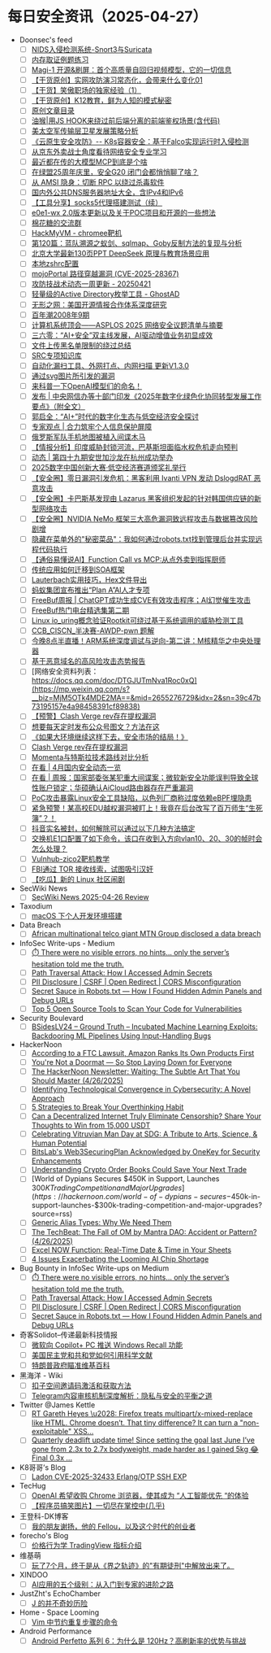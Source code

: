 # 每日安全资讯（2025-04-27）

- Doonsec's feed
  - [ ] [NIDS入侵检测系统-Snort3与Suricata](https://mp.weixin.qq.com/s?__biz=MzkxODg3MTU4NA==&mid=2247484112&idx=1&sn=74f3282c7cf444f72c3ea517bc5ef972)
  - [ ] [内存取证例题练习](https://mp.weixin.qq.com/s?__biz=MzkxMzY5NDUyMQ==&mid=2247485242&idx=1&sn=b71fa152b0b1d352f1984c853cf19b52)
  - [ ] [Magi-1 开源&刷屏：首个高质量自回归视频模型，它的一切信息](https://mp.weixin.qq.com/s?__biz=MzU3NjQ5NTIxNg==&mid=2247485780&idx=1&sn=752045685f64a0553bd1b6fa8331cece)
  - [ ] [【干货原创】实网攻防演习常态化，会带来什么变化01](https://mp.weixin.qq.com/s?__biz=MzU3NjQ5NTIxNg==&mid=2247485780&idx=2&sn=28ca2dbccc12305dd0ccfce1652043fb)
  - [ ] [【干货】笑傲职场的独家经验（1）](https://mp.weixin.qq.com/s?__biz=MzU3NjQ5NTIxNg==&mid=2247485780&idx=3&sn=9ffa70c7095f79154053c8e1bd20e0be)
  - [ ] [【干货原创】K12教育，鲜为人知的模式秘密](https://mp.weixin.qq.com/s?__biz=MzU3NjQ5NTIxNg==&mid=2247485780&idx=4&sn=5fb583ca77b6898b9c5473511a2e6c6b)
  - [ ] [原创文章目录](https://mp.weixin.qq.com/s?__biz=MzU3NjQ5NTIxNg==&mid=2247485780&idx=5&sn=6378d6f4f404b6b2cae34d24e2084888)
  - [ ] [油猴|用JS HOOK来绕过前后端分离的前端鉴权场景(含代码)](https://mp.weixin.qq.com/s?__biz=MzIzNDU5Mzk2OQ==&mid=2247486747&idx=1&sn=0c9e68cd65d86cf1718e93f696956207)
  - [ ] [美太空军传输层卫星发展策略分析](https://mp.weixin.qq.com/s?__biz=MzI1OTExNDY1NQ==&mid=2651620777&idx=1&sn=6bfc45543f7b49d6a4b6f60b5f7260c7)
  - [ ] [《云原生安全攻防》-- K8s容器安全：基于Falco实现运行时入侵检测](https://mp.weixin.qq.com/s?__biz=MzA3NzE2MjgwMg==&mid=2448909532&idx=1&sn=e5b7e4dbe5deeb7f3118d79b30f8555c)
  - [ ] [从京东外卖战士角度看待网络安全专业学习](https://mp.weixin.qq.com/s?__biz=MzkwMTU2NzMwOQ==&mid=2247485050&idx=1&sn=084fe0bef10217d7de846ca7239ac892)
  - [ ] [最近都在传的大模型MCP到底是个啥](https://mp.weixin.qq.com/s?__biz=MzkwODQyMjgwNg==&mid=2247485595&idx=1&sn=07aa1b00dfa2001843df20bf89157c05)
  - [ ] [在绿盟25周年庆里，安全G20 闭门会都悄悄聊了啥？](https://mp.weixin.qq.com/s?__biz=MzAxOTk3NTg5OQ==&mid=2247492928&idx=1&sn=72af24f8cc2b214871d815ee14edcd1f)
  - [ ] [从 AMSI 隐身：切断 RPC 以绕过杀毒软件](https://mp.weixin.qq.com/s?__biz=MzAxODM5ODQzNQ==&mid=2247488158&idx=1&sn=6fe4a8002a95fc77948bd5c658217fda)
  - [ ] [国内外公共DNS服务器地址大全，含IPv4和IPv6](https://mp.weixin.qq.com/s?__biz=Mzg3OTUxNTU2NQ==&mid=2247490471&idx=1&sn=c7f33257424d3ff09d504666268469d7)
  - [ ] [【工具分享】socks5代理搭建测试（续）](https://mp.weixin.qq.com/s?__biz=Mzg3OTUxNTU2NQ==&mid=2247490471&idx=2&sn=701d01076a4d9affc92d0d053ad3a13c)
  - [ ] [e0e1-wx 2.0版本更新以及关于POC项目和开源的一些想法](https://mp.weixin.qq.com/s?__biz=Mzg3OTUxNTU2NQ==&mid=2247490471&idx=3&sn=4aa1ab94347fba06d79d95b2c6e25e7f)
  - [ ] [棉花糖的交流群](https://mp.weixin.qq.com/s?__biz=MzkyOTQzNjIwNw==&mid=2247492214&idx=1&sn=4aa06ed8e52cdf48fd2748ffdbb79c19)
  - [ ] [HackMyVM - chromee靶机](https://mp.weixin.qq.com/s?__biz=Mzk1Nzk3MjA5Ng==&mid=2247485065&idx=1&sn=4c8d623af3231573b8fb6017accb115a)
  - [ ] [第120篇：蓝队溯源之蚁剑、sqlmap、Goby反制方法的复现与分析](https://mp.weixin.qq.com/s?__biz=MzkzMjI1NjI3Ng==&mid=2247487464&idx=1&sn=e0b566b9dddca36bdf056ad6cd249264)
  - [ ] [北京大学最新130页PPT DeepSeek 原理与教育场景应用](https://mp.weixin.qq.com/s?__biz=MjM5OTk4MDE2MA==&mid=2655276832&idx=1&sn=c1d586ee560722fb7c5b45d3b86060b9)
  - [ ] [本地zshrc配置](https://mp.weixin.qq.com/s?__biz=MzkxODM5NDA3Nw==&mid=2247484540&idx=1&sn=76adfff4de192ca3615db289ebcf777c)
  - [ ] [mojoPortal 路径穿越漏洞 (CVE-2025-28367)](https://mp.weixin.qq.com/s?__biz=MzkzMTcwMTg1Mg==&mid=2247491250&idx=1&sn=1589cdf95c37135b68060eeea580a1ba)
  - [ ] [攻防技战术动态一周更新 - 20250421](https://mp.weixin.qq.com/s?__biz=MzkzODc4NjE1OQ==&mid=2247484016&idx=1&sn=f2cbc4fc7c529aabbc1f89cc3c7b4794)
  - [ ] [轻量级的Active Directory枚举工具 - GhostAD](https://mp.weixin.qq.com/s?__biz=MzIzNTE0Mzc0OA==&mid=2247486293&idx=1&sn=beadd83e1cf8fe79fa343842b8672356)
  - [ ] [无形之网：美国开源情报合作体系深度研究](https://mp.weixin.qq.com/s?__biz=MzkwNzM0NzA5MA==&mid=2247508175&idx=1&sn=acd9a22bb3dcf0a36dda7b07f3e4cd38)
  - [ ] [百年潮2008年9期](https://mp.weixin.qq.com/s?__biz=MzUzMjQyMDE3Ng==&mid=2247488257&idx=1&sn=7710b585d79752e8972185d452b76888)
  - [ ] [计算机系统顶会——ASPLOS 2025 网络安全议题清单与摘要](https://mp.weixin.qq.com/s?__biz=MzU0MzgzNTU0Mw==&mid=2247485949&idx=1&sn=601e1989e7b21fe7e952de7b3088eedf)
  - [ ] [三六零：“AI+安全”双主线发展，AI驱动增值业务初显成效](https://mp.weixin.qq.com/s?__biz=MzkzMDE5MDI5Mg==&mid=2247509056&idx=1&sn=e2f8a532c89118ec6627faf96e9dddd4)
  - [ ] [文件上传黑名单限制的绕过总结](https://mp.weixin.qq.com/s?__biz=Mzg2ODYxMzY3OQ==&mid=2247519084&idx=1&sn=b278acbebc0ba2b73caba8ca3b1d3616)
  - [ ] [SRC专项知识库](https://mp.weixin.qq.com/s?__biz=Mzg2ODYxMzY3OQ==&mid=2247519084&idx=2&sn=e379b26afc248481227ff04ef9dde567)
  - [ ] [自动化漏扫工具、外网打点、内网扫描 更新V1.3.0](https://mp.weixin.qq.com/s?__biz=Mzk0ODM0NDIxNQ==&mid=2247494187&idx=1&sn=d6ba1d8e9cf481795442b81c0c245069)
  - [ ] [通过svg图片所引发的漏洞](https://mp.weixin.qq.com/s?__biz=MzIzMTIzNTM0MA==&mid=2247497501&idx=1&sn=c783d1b5f731639fcaf36886991d03ac)
  - [ ] [来科普一下OpenAI模型们的命名！](https://mp.weixin.qq.com/s?__biz=MzU4NDY3MTk2NQ==&mid=2247491495&idx=1&sn=d14ae1ea6a7f7bd265b9f91d46291943)
  - [ ] [发布 | 中央网信办等十部门印发《2025年数字化绿色化协同转型发展工作要点》（附全文）](https://mp.weixin.qq.com/s?__biz=MzI5NTM4OTQ5Mg==&mid=2247635586&idx=1&sn=0b13b86371e40f135dce2b087231a058)
  - [ ] [郭启全：“AI+”时代的数字化生态与低空经济安全探讨](https://mp.weixin.qq.com/s?__biz=MzI5NTM4OTQ5Mg==&mid=2247635586&idx=2&sn=91cddb01aae63a59d4e2ce8f82ebce8a)
  - [ ] [专家观点 | 合力筑牢个人信息保护屏障](https://mp.weixin.qq.com/s?__biz=MzI5NTM4OTQ5Mg==&mid=2247635586&idx=3&sn=d1d71fc2745e3e02513562dc3020e86e)
  - [ ] [俄罗斯军队手机地图被植入间谍木马](https://mp.weixin.qq.com/s?__biz=MzI5NTM4OTQ5Mg==&mid=2247635586&idx=4&sn=045b1ee14364fc88b3003a7e80a7c135)
  - [ ] [【情报分析】印度威胁封锁河流，巴基斯坦面临水权危机走向预判](https://mp.weixin.qq.com/s?__biz=MzA3Mjc1MTkwOA==&mid=2650560814&idx=1&sn=427579b5b92d2d2f885f29cc1cd8c91c)
  - [ ] [动态 | 第四十九期安世加沙龙在杭州成功举办](https://mp.weixin.qq.com/s?__biz=MzU2MTQwMzMxNA==&mid=2247541976&idx=1&sn=03557963f41ca631ed6aab61845e9eec)
  - [ ] [2025数字中国创新大赛·低空经济赛道颁奖礼举行](https://mp.weixin.qq.com/s?__biz=MzU5MzYzMzU5NA==&mid=2247489342&idx=1&sn=f325c9878d5f224d86db76660902d844)
  - [ ] [【安全圈】零日漏洞引发危机：黑客利用 Ivanti VPN 发动 DslogdRAT 恶意攻击](https://mp.weixin.qq.com/s?__biz=MzIzMzE4NDU1OQ==&mid=2652069289&idx=1&sn=16bc1c5c2d7fb83e495c4733c49d8cab)
  - [ ] [【安全圈】卡巴斯基发现由 Lazarus 黑客组织发起的针对韩国供应链的新型网络攻击](https://mp.weixin.qq.com/s?__biz=MzIzMzE4NDU1OQ==&mid=2652069289&idx=2&sn=daf5471ab2dd7299dc8647e432e95dda)
  - [ ] [【安全圈】NVIDIA NeMo 框架三大高危漏洞致远程攻击与数据篡改风险剧增](https://mp.weixin.qq.com/s?__biz=MzIzMzE4NDU1OQ==&mid=2652069289&idx=3&sn=ec5cf76b3bc93780cc966c259505f57d)
  - [ ] [隐藏在菜单外的\"秘密菜品\"：我如何通过robots.txt找到管理后台并实现远程代码执行](https://mp.weixin.qq.com/s?__biz=MzI5MjY4MTMyMQ==&mid=2247491373&idx=1&sn=bddc643fa7e0e7a9925c0c6033d1a498)
  - [ ] [【通俗易懂说AI】Function Call vs MCP:从点外卖到指挥厨师](https://mp.weixin.qq.com/s?__biz=MzI3NDYwMzI4Mg==&mid=2247486815&idx=1&sn=4676f8644800db5cfc0a47db1f1207c0)
  - [ ] [传统应用如何迁移到SOA框架](https://mp.weixin.qq.com/s?__biz=MzIzOTc2OTAxMg==&mid=2247554263&idx=1&sn=178e2dd0aa1c1f99d50b3a2a58530b9a)
  - [ ] [Lauterbach实用技巧，Hex文件导出](https://mp.weixin.qq.com/s?__biz=MzIzOTc2OTAxMg==&mid=2247554263&idx=2&sn=7cb59df3c3170c70e9f009cc8a876f7a)
  - [ ] [蚂蚁集团宣布推出“Plan A”AI人才专项](https://mp.weixin.qq.com/s?__biz=MzIxMDIwODM2MA==&mid=2653932025&idx=1&sn=165cd4a963fc22a3e43a6ca6f433fac0)
  - [ ] [FreeBuf周报 | ChatGPT成功生成CVE有效攻击程序；AI幻觉催生攻击](https://mp.weixin.qq.com/s?__biz=MjM5NjA0NjgyMA==&mid=2651319507&idx=1&sn=5fbbb83c208139335f1222b008c789b9)
  - [ ] [FreeBuf热门电台精选集第二期](https://mp.weixin.qq.com/s?__biz=MjM5NjA0NjgyMA==&mid=2651319507&idx=2&sn=e279ef0c0fef2d3e9e64d6123d60b0f5)
  - [ ] [Linux io_uring概念验证Rootkit可绕过基于系统调用的威胁检测工具](https://mp.weixin.qq.com/s?__biz=MjM5NjA0NjgyMA==&mid=2651319507&idx=3&sn=f1c17e631bd8e0ae707522494417bae7)
  - [ ] [CCB_CISCN_半决赛-AWDP-pwn 题解](https://mp.weixin.qq.com/s?__biz=MjM5NTc2MDYxMw==&mid=2458593075&idx=1&sn=c67f701e8fdf9598d099a459b941539a)
  - [ ] [今晚8点半直播！ARM系统深度调试与逆向-第二讲：M核精华之中央处理器](https://mp.weixin.qq.com/s?__biz=MjM5NTc2MDYxMw==&mid=2458593075&idx=2&sn=cdc39744ae6fb57e1a7cbc3c3c0e7ec5)
  - [ ] [基于恶意域名的高风险攻击态势报告](https://mp.weixin.qq.com/s?__biz=MjM5OTk4MDE2MA==&mid=2655276729&idx=1&sn=6cdda457846e8d31ccbf05475d50638a)
  - [ ] [网络安全资料列表：https://docs.qq.com/doc/DTGJUTmNva1Roc0xQ](https://mp.weixin.qq.com/s?__biz=MjM5OTk4MDE2MA==&mid=2655276729&idx=2&sn=39c47b73195157e4a98458391cf89838)
  - [ ] [【预警】Clash Verge rev存在提权漏洞](https://mp.weixin.qq.com/s?__biz=MzkzNDIzNDUxOQ==&mid=2247498309&idx=1&sn=d5728a539c7e67e395e55d0a11c53f93)
  - [ ] [想要每天定时发布公众号图文？方法在这](https://mp.weixin.qq.com/s?__biz=MjM5OTc5MjM4Nw==&mid=2457388750&idx=1&sn=dc9dae699d5c631e86ddac8a667e2214)
  - [ ] [《如果大环境继续这样下去，安全市场的结局！》](https://mp.weixin.qq.com/s?__biz=MzU5NzQ3NzIwMA==&mid=2247486570&idx=1&sn=88da7c2fef2aaa5acf646a54313f9175)
  - [ ] [Clash Verge rev存在提权漏洞](https://mp.weixin.qq.com/s?__biz=MzkzMTYyMDk1Nw==&mid=2247483807&idx=1&sn=afa867ab0098d7309f26e8a4e1b41d47)
  - [ ] [Momenta与特斯拉技术路线对比分析](https://mp.weixin.qq.com/s?__biz=MzkyOTMwMDQ5MQ==&mid=2247520069&idx=1&sn=e1d283844a8b91e35130f32cc2983209)
  - [ ] [在看 | 4月国内安全动态一览](https://mp.weixin.qq.com/s?__biz=MzU5ODgzNTExOQ==&mid=2247639022&idx=1&sn=88fdf6b07eefde28a1a5a693bc06f899)
  - [ ] [在看 | 周报：国家部委张某犯重大间谍案；微软新安全功能误判导致全球性账户锁定；华硕确认AiCloud路由器存在严重漏洞](https://mp.weixin.qq.com/s?__biz=MzU5ODgzNTExOQ==&mid=2247639022&idx=2&sn=e5a458cfa9a3dca4c3690cd7e2f241d1)
  - [ ] [PoC攻击暴露Linux安全工具缺陷，以色列厂商称过度依赖eBPF埋隐患](https://mp.weixin.qq.com/s?__biz=MzkzNjIzMjM5Ng==&mid=2247492324&idx=1&sn=494f00f92c293602a05ffbb5b0ae7d45)
  - [ ] [紧急预警！某高校EDU越权漏洞被盯上！我竟在后台改写了百万师生“生死簿”？！](https://mp.weixin.qq.com/s?__biz=MzI0NjE1NDYyOA==&mid=2247485456&idx=1&sn=4e6e93e88b117526a6f87f5d3815d9e7)
  - [ ] [抖音实名被封，如何解除可以通过以下几种方法搞定](https://mp.weixin.qq.com/s?__biz=MzI2OTk4MTA3Ng==&mid=2247497164&idx=1&sn=ff648a14def3f4123a3c1f2b1fc6f212)
  - [ ] [交换机E1口配置了如下命令，该口在收到入方向vlan10、20、30的帧时会怎么处理？](https://mp.weixin.qq.com/s?__biz=MzIxNTM3NDE2Nw==&mid=2247490421&idx=1&sn=275fbc3e21b4eca6339f3cc5a844e783)
  - [ ] [Vulnhub-zico2靶机教学](https://mp.weixin.qq.com/s?__biz=Mzk1NzI5NzA3NQ==&mid=2247486748&idx=1&sn=b9dd831a8e2086662a6e5d98cc690ba3)
  - [ ] [FBI通过 TOR 接收线索，试图吸引汉奸](https://mp.weixin.qq.com/s?__biz=MzkzNDIzNDUxOQ==&mid=2247498299&idx=1&sn=56b8f82649c6550214a86316c58d5902)
  - [ ] [【吃瓜】新的 Linux 社区闹剧](https://mp.weixin.qq.com/s?__biz=MzkzNDIzNDUxOQ==&mid=2247498299&idx=2&sn=23cbbe1bea29fd530aa5afae1c50a41b)
- SecWiki News
  - [ ] [SecWiki News 2025-04-26 Review](http://www.sec-wiki.com/?2025-04-26)
- Taxodium
  - [ ] [macOS 下个人开发环境搭建](https://taxodium.ink//setup-macos.html)
- Data Breach
  - [ ] [African multinational telco giant MTN Group disclosed a data breach](https://securityaffairs.com/177037/security/african-multinational-telco-giant-mtn-disclosed-a-data-breach.html)
- InfoSec Write-ups - Medium
  - [ ] [⏱️ There were no visible errors, no hints… only the server’s hesitation told me the truth.](https://infosecwriteups.com/%EF%B8%8F-there-were-no-visible-errors-no-hints-only-the-servers-hesitation-told-me-the-truth-7b4987f10444?source=rss----7b722bfd1b8d---4)
  - [ ] [Path Traversal Attack: How I Accessed Admin Secrets](https://infosecwriteups.com/path-traversal-attack-how-i-accessed-admin-secrets-fa5de1865031?source=rss----7b722bfd1b8d---4)
  - [ ] [PII Disclosure | CSRF | Open Redirect | CORS Misconfiguration](https://infosecwriteups.com/chaining-csrf-and-an-open-redirect-leads-to-sensitive-information-disclosure-5915b24bc53b?source=rss----7b722bfd1b8d---4)
  - [ ] [Secret Sauce in Robots.txt  — How I Found Hidden Admin Panels and Debug URLs](https://infosecwriteups.com/secret-sauce-in-robots-txt-how-i-found-hidden-admin-panels-and-debug-urls-b7e8a11ea36f?source=rss----7b722bfd1b8d---4)
  - [ ] [Top 5 Open Source Tools to Scan Your Code for Vulnerabilities](https://infosecwriteups.com/top-5-open-source-tools-to-scan-your-code-for-vulnerabilities-81ce197167e5?source=rss----7b722bfd1b8d---4)
- Security Boulevard
  - [ ] [BSidesLV24 – Ground Truth – Incubated Machine Learning Exploits: Backdooring ML Pipelines Using Input-Handling Bugs](https://securityboulevard.com/2025/04/bsideslv24-ground-truth-incubated-machine-learning-exploits-backdooring-ml-pipelines-using-input-handling-bugs/?utm_source=rss&utm_medium=rss&utm_campaign=bsideslv24-ground-truth-incubated-machine-learning-exploits-backdooring-ml-pipelines-using-input-handling-bugs)
- HackerNoon
  - [ ] [According to a FTC Lawsuit, Amazon Ranks Its Own Products First](https://hackernoon.com/according-to-a-ftc-lawsuit-amazon-ranks-its-own-products-first?source=rss)
  - [ ] [You're Not a Doormat — So Stop Laying Down for Everyone](https://hackernoon.com/youre-not-a-doormat-so-stop-laying-down-for-everyone?source=rss)
  - [ ] [The HackerNoon Newsletter: Waiting: The Subtle Art That You Should Master (4/26/2025)](https://hackernoon.com/4-26-2025-newsletter?source=rss)
  - [ ] [Identifying Technological Convergence in Cybersecurity: A Novel Approach](https://hackernoon.com/identifying-technological-convergence-in-cybersecurity-a-novel-approach?source=rss)
  - [ ] [5 Strategies to Break Your Overthinking Habit](https://hackernoon.com/5-strategies-to-break-your-overthinking-habit?source=rss)
  - [ ] [Can a Decentralized Internet Truly Eliminate Censorship? Share Your Thoughts to Win from 15,000 USDT](https://hackernoon.com/can-a-decentralized-internet-truly-eliminate-censorship-share-your-thoughts-to-win-from-15000-usdt?source=rss)
  - [ ] [Celebrating Vitruvian Man Day at SDG: 
A Tribute to Arts, Science, & Human Potential](https://hackernoon.com/celebrating-vitruvian-man-day-at-sdg-a-tribute-to-arts-science-and-human-potential?source=rss)
  - [ ] [BitsLab's Web3SecuringPlan Acknowledged by OneKey for Security Enhancements](https://hackernoon.com/bitslabs-web3securingplan-acknowledged-by-onekey-for-security-enhancements?source=rss)
  - [ ] [Understanding Crypto Order Books Could Save Your Next Trade](https://hackernoon.com/understanding-crypto-order-books-could-save-your-next-trade?source=rss)
  - [ ] [World of Dypians Secures $450K in Support, Launches $300K Trading Competition and Major Upgrades](https://hackernoon.com/world-of-dypians-secures-$450k-in-support-launches-$300k-trading-competition-and-major-upgrades?source=rss)
  - [ ] [Generic Alias Types: Why We Need Them](https://hackernoon.com/generic-alias-types-why-we-need-them?source=rss)
  - [ ] [The TechBeat: The Fall of OM by Mantra DAO: Accident or Pattern? (4/26/2025)](https://hackernoon.com/4-26-2025-techbeat?source=rss)
  - [ ] [Excel NOW Function: Real-Time Date & Time in Your Sheets](https://hackernoon.com/excel-now-function-real-time-date-and-time-in-your-sheets?source=rss)
  - [ ] [4 Issues Exacerbating the Looming AI Chip Shortage](https://hackernoon.com/4-issues-exacerbating-the-looming-ai-chip-shortage?source=rss)
- Bug Bounty in InfoSec Write-ups on Medium
  - [ ] [⏱️ There were no visible errors, no hints… only the server’s hesitation told me the truth.](https://infosecwriteups.com/%EF%B8%8F-there-were-no-visible-errors-no-hints-only-the-servers-hesitation-told-me-the-truth-7b4987f10444?source=rss----7b722bfd1b8d--bug_bounty)
  - [ ] [Path Traversal Attack: How I Accessed Admin Secrets](https://infosecwriteups.com/path-traversal-attack-how-i-accessed-admin-secrets-fa5de1865031?source=rss----7b722bfd1b8d--bug_bounty)
  - [ ] [PII Disclosure | CSRF | Open Redirect | CORS Misconfiguration](https://infosecwriteups.com/chaining-csrf-and-an-open-redirect-leads-to-sensitive-information-disclosure-5915b24bc53b?source=rss----7b722bfd1b8d--bug_bounty)
  - [ ] [Secret Sauce in Robots.txt  — How I Found Hidden Admin Panels and Debug URLs](https://infosecwriteups.com/secret-sauce-in-robots-txt-how-i-found-hidden-admin-panels-and-debug-urls-b7e8a11ea36f?source=rss----7b722bfd1b8d--bug_bounty)
- 奇客Solidot–传递最新科技情报
  - [ ] [微软向 Copilot+ PC 推送 Windows Recall 功能](https://www.solidot.org/story?sid=81158)
  - [ ] [美国民主党和共和党如何引用科学文献](https://www.solidot.org/story?sid=81157)
  - [ ] [特朗普政府瞄准维基百科](https://www.solidot.org/story?sid=81156)
- 黑海洋 - Wiki
  - [ ] [扣子空间邀请码激活和获取方法](https://blog.upx8.com/4778)
  - [ ] [Telegram内容审核机制深度解析：隐私与安全的平衡之道](https://blog.upx8.com/4776)
- Twitter @James Kettle
  - [ ] [RT Gareth Heyes \u2028: Firefox treats multipart/x-mixed-replace like HTML. Chrome doesn’t. That tiny difference? It can turn a "non-exploitable" XSS...](https://x.com/albinowax/status/1916159322582667709)
  - [ ] [Quarterly deadlift update time! Since setting the goal last June I’ve gone from 2.3x to 2.7x bodyweight, made harder as I gained 5kg 😂 Final 0.3x ...](https://x.com/albinowax/status/1916101745509355558)
- K8哥哥’s Blog
  - [ ] [Ladon CVE-2025-32433 Erlang/OTP SSH EXP](http://k8gege.org/p/CVE-2025-32433.html)
- TecHug
  - [ ] [OpenAI 希望收购 Chrome 浏览器，使其成为 “人工智能优先 “的体验](https://www.techug.com/post/openai-wants-to-buy-chrome/)
  - [ ] [【程序员搞笑图片】一切尽在掌控中(几乎)](https://www.techug.com/post/every-thing-under-ctrl/)
- 王登科-DK博客
  - [ ] [我的朋友谢扬，他的 Fellou，以及这个时代的创业者](https://greatdk.com/2074.html)
- forecho's Blog
  - [ ] [价格行为学 TradingView 指标介绍](https://blog.forecho.com/price-actions-bpa.html)
- 维基萌
  - [ ] [玩了7个月，终于是从《界之轨迹》的"有期徒刑"中解放出来了。](https://www.wikimoe.com/post/svbfyl9l)
- XINDOO
  - [ ] [AI应用的五个级别：从入门到专家的进阶之路](https://zxs.io/article/2004)
- JustZht's EchoChamber
  - [ ] [J 的并不奇妙历险](https://www.justzht.com/the-uneventful-adventure-of-j/)
- Home - Space Looming
  - [ ] [Vim 中节约重复步骤的命令](https://www.gtdstudy.com/posts/vim-repeat-step-saver/)
- Android Performance
  - [ ] [Android Perfetto 系列 6：为什么是 120Hz？高刷新率的优势与挑战](https://androidperformance.com/2025/04/26/Android-Perfetto-06-Why-120Hz/)
